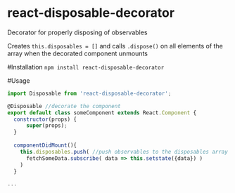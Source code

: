 # react-disposable-decorator
Decorator for properly disposing of observables

Creates `this.disposables = []` and calls `.dispose()` on all elements of the array when the decorated component unmounts

#Installation
`npm install react-disposable-decorator`

#Usage
```js
import Disposable from 'react-disposable-decorator';

@Disposable //decorate the component
export default class someComponent extends React.Component {
  constructor(props) {
	  super(props);
  }
  
  componentDidMount(){
    this.disposables.push( //push observables to the disposables array
      fetchSomeData.subscribe( data => this.setstate({data}) )
    )
  }

...
```
